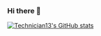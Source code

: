 ### Hi there 👋

<!--
**Technician13/Technician13** is a ✨ _special_ ✨ repository because its `README.md` (this file) appears on your GitHub profile.

Here are some ideas to get you started:

- 🔭 I’m currently working on ...
- 🌱 I’m currently learning ...
- 👯 I’m looking to collaborate on ...
- 🤔 I’m looking for help with ...
- 💬 Ask me about ...
- 📫 How to reach me: ...
- 😄 Pronouns: ...
- ⚡ Fun fact: ...
-->


[![Technician13's GitHub stats](https://github-readme-stats.vercel.app/api?username=Technician13&show_icons=true&theme=swift)](https://github.com/anuraghazra/github-readme-stats)




